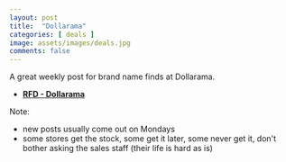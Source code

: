 ```yaml
---
layout: post
title:  "Dollarama"
categories: [ deals ]
image: assets/images/deals.jpg
comments: false
---
```


A great weekly post for brand name finds at Dollarama.

+ **[RFD - Dollarama](https://forums.redflagdeals.com/tags/dollarama/)**

Note:

+ new posts usually come out on Mondays
+ some stores get the stock, some get it later, some never get it, don't bother asking the sales staff (their life is hard as is)